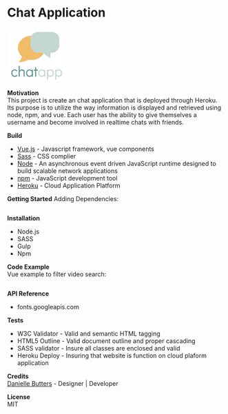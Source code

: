 # Chat Application

![alt text](https://github.com/daniellebutters37/Butters_Danielle_ChatApplication/blob/master/public/images/chatapp_logo.jpg)

**Motivation**<br />
This project is create an chat application that is deployed through Heroku. Its purpose is to utilize the way information is displayed and retrieved using node, npm, and vue. Each user has the ability to give themselves a username and become involved in realtime chats with friends. 


**Build**
* [Vue.js](https://vuejs.org) - Javascript framework, vue components
* [Sass](https://sass-lang.com) - CSS complier
* [Node](https://nodejs.org/en/) - An asynchronous event driven JavaScript runtime designed to build scalable network applications
* [npm](https://www.npmjs.com) - JavaScript development tool
* [Heroku](https://www.heroku.com) - Cloud Application Platform


**Getting Started**
Adding Dependencies:
```

```
**Installation**
* Node.js
* SASS
* Gulp
* Npm

**Code Example**<br />
Vue example to filter video search:
```js

```

**API Reference** 
* fonts.googleapis.com 

**Tests**
* W3C Validator - Valid and semantic HTML tagging
* HTML5 Outline - Valid document outline and proper cascading
* SASS validator - Insure all classes are enclosed and valid
* Heroku Deploy - Insuring that website is function on cloud plaform application

**Credits**<br />
[Danielle Butters](https://daniellebutters.ca) - Designer | Developer

**License**<br />
MIT
